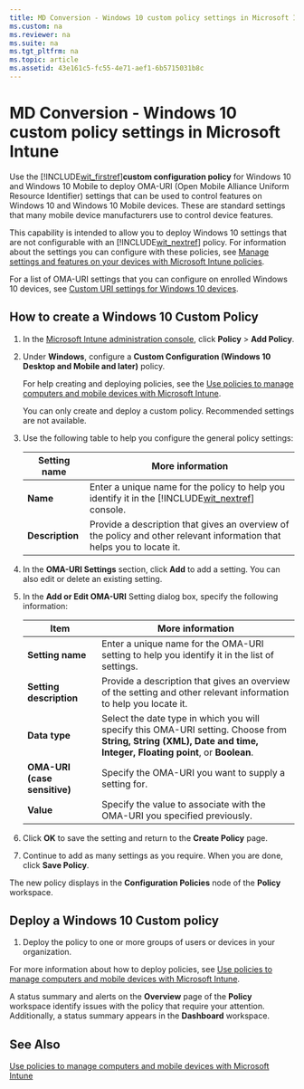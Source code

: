 ```yaml
---
title: MD Conversion - Windows 10 custom policy settings in Microsoft Intune
ms.custom: na
ms.reviewer: na
ms.suite: na
ms.tgt_pltfrm: na
ms.topic: article
ms.assetid: 43e161c5-fc55-4e71-aef1-6b5715031b8c
---
```

# MD Conversion - Windows 10 custom policy settings in Microsoft Intune
Use the [!INCLUDE[wit_firstref](../Token/wit_firstref_md.md)]**custom configuration policy** for Windows 10 and Windows 10 Mobile to deploy OMA-URI (Open Mobile Alliance Uniform Resource Identifier) settings that can be used to control features on Windows 10 and Windows 10 Mobile devices. These are standard settings that many mobile device manufacturers use to control device features.

This capability is intended to allow you to deploy Windows 10 settings that are not configurable with an [!INCLUDE[wit_nextref](../Token/wit_nextref_md.md)] policy. For information about the settings you can configure with these policies, see [Manage settings and features on your devices with Microsoft Intune policies](../Topic/Manage_settings_and_features_on_your_devices_with_Microsoft_Intune_policies.md).

For a list of OMA-URI settings that you can configure on enrolled Windows 10 devices, see [Custom URI settings for Windows 10 devices](../Topic/Custom_URI_settings_for_Windows_10_devices.md).

## How to create a Windows 10 Custom Policy

1.  In the [Microsoft Intune administration console](https://manage.microsoft.com), click **Policy** &gt; **Add Policy**.

2.  Under **Windows**, configure a **Custom Configuration (Windows 10 Desktop and Mobile and later)** policy.

    For help creating and deploying policies, see the [Use policies to manage computers and mobile devices with Microsoft Intune](../Topic/Use_policies_to_manage_computers_and_mobile_devices_with_Microsoft_Intune.md).

    You can only create and deploy a custom policy. Recommended settings are not available.

3.  Use the following table to help you configure the general policy settings:

    |Setting name|More information|
    |----------------|--------------------|
    |**Name**|Enter a unique name for the policy to help you identify it in the [!INCLUDE[wit_nextref](../Token/wit_nextref_md.md)] console.|
    |**Description**|Provide a description that gives an overview of the policy and other relevant information that helps you to locate it.|

4.  In the **OMA-URI Settings** section, click **Add** to add a setting. You can also edit or delete an existing setting.

5.  In the **Add or Edit OMA-URI** Setting dialog box, specify the following information:

    |Item|More information|
    |--------|--------------------|
    |**Setting name**|Enter a unique name for the OMA-URI setting to help you identify it in the list of settings.|
    |**Setting description**|Provide a description that gives an overview of the setting and other relevant information to help you locate it.|
    |**Data type**|Select the date type in which you will specify this OMA-URI setting. Choose from **String, String (XML), Date and time, Integer, Floating point**, or **Boolean**.|
    |**OMA-URI (case sensitive)**|Specify the OMA-URI you want to supply a setting for.|
    |**Value**|Specify the value to associate with the OMA-URI you specified previously.|

6.  Click **OK** to save the setting and return to the **Create Policy** page.

7.  Continue to add as many settings as you require. When you are done, click **Save Policy**.

The new policy displays in the **Configuration Policies** node of the **Policy** workspace.

## Deploy a Windows 10 Custom policy

1.  Deploy the policy to one or more groups of users or devices in your organization.

For more information about how to deploy policies, see [Use policies to manage computers and mobile devices with Microsoft Intune](../Topic/Use_policies_to_manage_computers_and_mobile_devices_with_Microsoft_Intune.md).

A status summary and alerts on the **Overview** page of the **Policy** workspace identify issues with the policy that require your attention. Additionally, a status summary appears in the **Dashboard** workspace.

## See Also
[Use policies to manage computers and mobile devices with Microsoft Intune](../Topic/Use_policies_to_manage_computers_and_mobile_devices_with_Microsoft_Intune.md)

